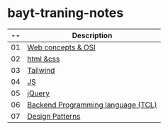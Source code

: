# bayt-traning-notes

| --  | Description                                       |
| --- | ------------------------------------------------- |
| 01  | [Web concepts & OSI](notes/01.md)                 |
| 02  | [html &css ](notes/02.md)                         |
| 03  | [Tailwind](notes/03.md)                           |
| 04  | [JS](notes/04.md)                                 |
| 05  | [jQuery](notes/05.md)                             |
| 06  | [Backend Programming language (TCL)](notes/06.md) |
| 07  | [Design Patterns](notes/07.md) |
